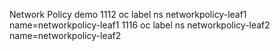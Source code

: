 Network Policy demo
 1112  oc label ns networkpolicy-leaf1 name=networkpolicy-leaf1
 1116  oc label ns networkpolicy-leaf2 name=networkpolicy-leaf2
